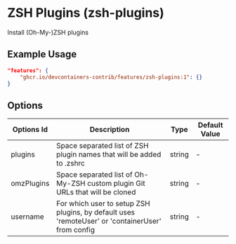 
# ZSH Plugins (zsh-plugins)

Install (Oh-My-)ZSH plugins

## Example Usage

```json
"features": {
    "ghcr.io/devcontainers-contrib/features/zsh-plugins:1": {}
}
```

## Options

| Options Id | Description | Type | Default Value |
|-----|-----|-----|-----|
| plugins | Space separated list of ZSH plugin names that will be added to .zshrc | string | - |
| omzPlugins | Space separated list of Oh-My-ZSH custom plugin Git URLs that will be cloned | string | - |
| username | For which user to setup ZSH plugins, by default uses 'remoteUser' or 'containerUser' from config | string | - |
